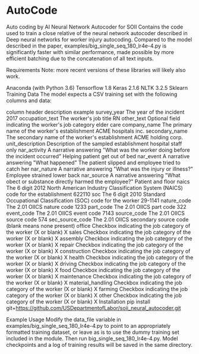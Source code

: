 # AutoCode
Auto coding by AI
Neural Network Autocoder for SOII
Contains the code used to train a close relative of the neural network autocoder described in Deep neural networks for worker injury autocoding. Compared to the model described in the paper, examples/big_single_seq_180_lr4e-4.py is significantly faster with similar performance, made possible by more efficient batching due to the concatenation of all text inputs.

Requirements
Note: more recent versions of these libraries will likely also work.

Anaconda (with Python 3.6)
Tensorflow 1.8
Keras 2.1.6
NLTK 3.2.5
Sklearn
Training Data
The model expects a CSV training set with the following columns and data:

column header	description	example
survey_year	The year of the incident	2017
occupation_text	The worker's job title	RN
other_text	Optional field indicating the worker's job category	elder care
company_name	The primary name of the worker's establishment	ACME hospitals inc.
secondary_name	The secondary name of the worker's establishment	ACME holding corp.
unit_description	Description of the sampled establishment	hospital staff only
nar_activity	A narrative answering "What was the worker doing before the incident occurred"	Helping patient get out of bed
nar_event	A narrative answering "What happened"	The patient slipped and employee tried to catch her
nar_nature	A narrative answering "What was the injury or illness?"	Employee strained lower back
nar_source	A narrative answering "What obect or substance directly harmed the employee?"	Patient and floor
naics	The 6 digit 2012 North American Industry Classification System (NAICS) code for the establishment	622110
soc	The 6 digit 2010 Standard Occupational Classification (SOC) code for the worker	29-1141
nature_code	The 2.01 OIICS nature code	1233
part_code	The 2.01 OIICS part code	322
event_code	The 2.01 OIICS event code	7143
source_code	The 2.01 OIICS source code	574
sec_source_code	The 2.01 OIICS secondary source code (blank means none present)	
office	Checkbox indicating the job category of the worker (X or blank)	X
sales	Checkbox indicating the job category of the worker (X or blank)	X
assembly	Checkbox indicating the job category of the worker (X or blank)	X
repair	Checkbox indicating the job category of the worker (X or blank)	X
construction	Checkbox indicating the job category of the worker (X or blank)	X
health	Checkbox indicating the job category of the worker (X or blank)	X
driving	Checkbox indicating the job category of the worker (X or blank)	X
food	Checkbox indicating the job category of the worker (X or blank)	X
maintenance	Checkbox indicating the job category of the worker (X or blank)	X
material_handling	Checkbox indicating the job category of the worker (X or blank)	X
farming	Checkbox indicating the job category of the worker (X or blank)	X
other	Checkbox indicating the job category of the worker (X or blank)	X
Installation
pip install git+https://github.com/USDepartmentofLabor/soii_neural_autocoder.git

Example Usage
Modify the data_file variable in examples/big_single_seq_180_lr4e-4.py to point to an appropriately formatted training dataset, or leave as is to use the dummy training set included in the module. Then run big_single_seq_180_lr4e-4.py. Model checkpoints and a log of training results will be saved in the same directory.
